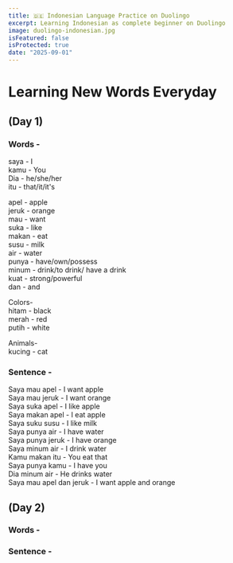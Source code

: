 ```yaml
---
title: 🇩🇪 Indonesian Language Practice on Duolingo
excerpt: Learning Indonesian as complete beginner on Duolingo
image: duolingo-indonesian.jpg
isFeatured: false
isProtected: true
date: "2025-09-01"
---
```


# Learning New Words Everyday

## (Day 1)

### Words -

saya - I  
kamu - You  
Dia - he/she/her  
itu - that/it/it's

apel - apple  
jeruk - orange  
mau - want  
suka - like  
makan - eat  
susu - milk  
air - water  
punya - have/own/possess  
minum - drink/to drink/ have a drink  
kuat - strong/powerful  
dan - and

Colors-  
hitam - black  
merah - red  
putih - white

Animals-  
kucing - cat

### Sentence -

Saya mau apel - I want apple  
Saya mau jeruk - I want orange  
Saya suka apel - I like apple  
Saya makan apel - I eat apple  
Saya suku susu - I like milk  
Saya punya air - I have water  
Saya punya jeruk - I have orange  
Saya minum air - I drink water  
Kamu makan itu - You eat that  
Saya punya kamu - I have you  
Dia minum air - He drinks water  
Saya mau apel dan jeruk - I want apple and orange

## (Day 2)

### Words -

### Sentence -

